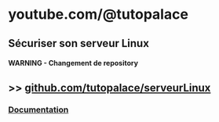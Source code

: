 # youtube.com/@tutopalace

## Sécuriser son serveur Linux 
#### WARNING - Changement de repository 


##  >> [github.com/tutopalace/serveurLinux](https://github.com/tutopalace/serveurLinux)
### [Documentation](https://github.com/tutopalace/serveurLinux/blob/main/doc/serveur.conf.md)

